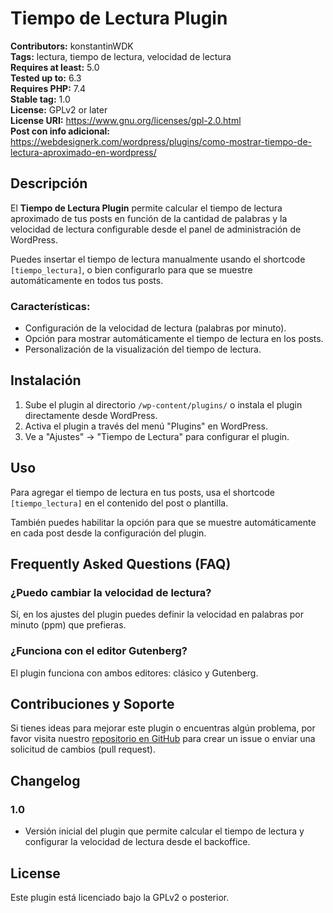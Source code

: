 # Tiempo de Lectura Plugin

**Contributors:** konstantinWDK  
**Tags:** lectura, tiempo de lectura, velocidad de lectura  
**Requires at least:** 5.0  
**Tested up to:** 6.3  
**Requires PHP:** 7.4  
**Stable tag:** 1.0  
**License:** GPLv2 or later  
**License URI:** https://www.gnu.org/licenses/gpl-2.0.html  
**Post con info adicional:** https://webdesignerk.com/wordpress/plugins/como-mostrar-tiempo-de-lectura-aproximado-en-wordpress/

## Descripción

El **Tiempo de Lectura Plugin** permite calcular el tiempo de lectura aproximado de tus posts en función de la cantidad de palabras y la velocidad de lectura configurable desde el panel de administración de WordPress.

Puedes insertar el tiempo de lectura manualmente usando el shortcode `[tiempo_lectura]`, o bien configurarlo para que se muestre automáticamente en todos tus posts.

### Características:
- Configuración de la velocidad de lectura (palabras por minuto).
- Opción para mostrar automáticamente el tiempo de lectura en los posts.
- Personalización de la visualización del tiempo de lectura.

## Instalación

1. Sube el plugin al directorio `/wp-content/plugins/` o instala el plugin directamente desde WordPress.
2. Activa el plugin a través del menú "Plugins" en WordPress.
3. Ve a "Ajustes" -> "Tiempo de Lectura" para configurar el plugin.

## Uso

Para agregar el tiempo de lectura en tus posts, usa el shortcode `[tiempo_lectura]` en el contenido del post o plantilla.

También puedes habilitar la opción para que se muestre automáticamente en cada post desde la configuración del plugin.

## Frequently Asked Questions (FAQ)

### ¿Puedo cambiar la velocidad de lectura?

Sí, en los ajustes del plugin puedes definir la velocidad en palabras por minuto (ppm) que prefieras.

### ¿Funciona con el editor Gutenberg?

El plugin funciona con ambos editores: clásico y Gutenberg.

## Contribuciones y Soporte

Si tienes ideas para mejorar este plugin o encuentras algún problema, por favor visita nuestro [repositorio en GitHub](https://github.com/konstantinWDK/tiempo-de-lectura-plugin) para crear un issue o enviar una solicitud de cambios (pull request).

## Changelog

### 1.0
- Versión inicial del plugin que permite calcular el tiempo de lectura y configurar la velocidad de lectura desde el backoffice.

## License

Este plugin está licenciado bajo la GPLv2 o posterior.  
